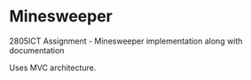 # Minesweeper
2805ICT Assignment - Minesweeper implementation along with documentation

Uses MVC architecture.
